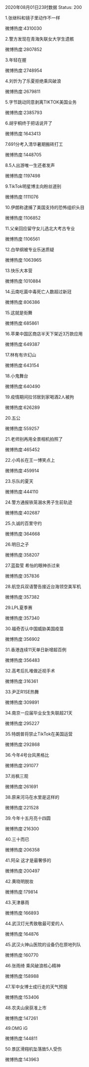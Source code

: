 2020年08月01日23时数据
Status: 200

1.张继科和镜子里动作不一样

微博热度:4310030

2.警方发现在青海失联女大学生遗骸

微博热度:2807852

3.年轻在握

微博热度:2748954

4.刘忻为了乐夏拒绝乘风破浪

微博热度:2679811

5.字节跳动同意剥离TIKTOK美国业务

微博热度:2385793

6.胡宇桐终于把话说开了

微博热度:1643413

7.691分考入清华暑期搬砖打工

微博热度:1448705

8.5人出游唯一生还者发声

微博热度:1197498

9.TikTok明星博主向粉丝道别

微博热度:1111076

10.伊朗称逮捕了美国支持的恐怖组织头目

微博热度:1106852

11.父亲回应留守女儿选北大考古专业

微博热度:1106561

12.白举纲被专业乐迷质疑

微博热度:1063965

13.快乐大本营

微博热度:1010884

14.云南吃菌中毒死亡人数超过新冠

微博热度:806386

15.这就是街舞

微博热度:685861

16.苹果中国区商店半天下架近3万款应用

微博热度:649387

17.林有有许幻山

微博热度:643154

18.小鬼舞台

微博热度:640490

19.疫情期间拉邻居到家喝酒2人被拘

微博热度:626289

20.五公

微博热度:559257

21.老师别再用全景相机拍照了

微博热度:465452

22.小鸡长在王一博笑点上

微博热度:459914

23.乐队的夏天

微博热度:444110

24.警方通报铁笼溺水男子生前轨迹

微博热度:402687

25.久诚的百里守约

微博热度:364668

26.明日之子

微博热度:358207

27.蓝盈莹 希怡的眼神杀过来

微博热度:357836

28.航空兵双语警告接近台海领空美军机

微博热度:357382

29.LPL夏季赛

微博热度:357340

30.福奇否认中国威胁美国疫苗

微博热度:356902

31.香港连续11天单日新增超百例

微博热度:356483

32.高考后扎堆做近视手术

微博热度:316361

33.尹正R1SE热舞

微博热度:309891

34.南京一应届毕业女生失联超21天

微博热度:295227

35.特朗普将禁止TikTok在美国运营

微博热度:292868

36.今年4号台风黑格比

微博热度:291077

37.肖枫三观

微博热度:261691

38.原来河马在水里是这样的

微博热度:221528

39.今年十五月亮十四圆

微博热度:216300

40.三十而已

微博热度:206358

41.阿朵 这才是最奢侈的

微博热度:200497

42.黄晓明脱妆

微博热度:179814

43.天津暴雨

微博热度:166893

44.武汉灯光秀致敬最可爱的人

微博热度:164876

45.武汉火神山医院的设备仍在原地列队

微博热度:160770

46.张雨绮 乘风破浪核心精神

微博热度:158988

47.军中女博士成行走的天气预报

微博热度:153406

48.农夫山泉获准上市

微博热度:147261

49.OMG iG

微博热度:144811

50.景区滑翔机坠落致5人受伤

微博热度:143963

